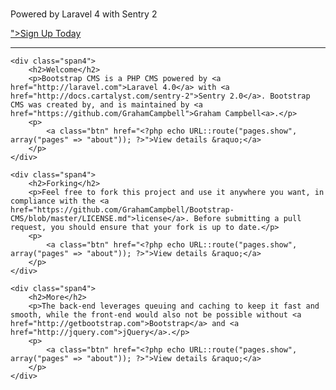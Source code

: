 <div class="jumbotron">
    <h1><?php echo Config::get("cms.name"); ?></h1>
    <p class="lead">Powered by Laravel 4 with Sentry 2</p>
    <a class="btn btn-large btn-success" href="<?php echo URL::route("account.register"); ?>">Sign Up Today</a>
</div>

<hr>

<div class="row-fluid">

    <div class="span4">
        <h2>Welcome</h2>
        <p>Bootstrap CMS is a PHP CMS powered by <a href="http://laravel.com">Laravel 4.0</a> with <a href="http://docs.cartalyst.com/sentry-2">Sentry 2.0</a>. Bootstrap CMS was created by, and is maintained by <a href="https://github.com/GrahamCampbell">Graham Campbell<a>.</p>
        <p>
            <a class="btn" href="<?php echo URL::route("pages.show", array("pages" => "about")); ?>">View details &raquo;</a>
        </p>
    </div>

    <div class="span4">
        <h2>Forking</h2>
        <p>Feel free to fork this project and use it anywhere you want, in compliance with the <a href="https://github.com/GrahamCampbell/Bootstrap-CMS/blob/master/LICENSE.md">license</a>. Before submitting a pull request, you should ensure that your fork is up to date.</p>
        <p>
            <a class="btn" href="<?php echo URL::route("pages.show", array("pages" => "about")); ?>">View details &raquo;</a>
        </p>
    </div>

    <div class="span4">
        <h2>More</h2>
        <p>The back-end leverages queuing and caching to keep it fast and smooth, while the front-end would also not be possible without <a href="http://getbootstrap.com">Bootstrap</a> and <a href="http://jquery.com">jQuery</a>.</p>
        <p>
            <a class="btn" href="<?php echo URL::route("pages.show", array("pages" => "about")); ?>">View details &raquo;</a>
        </p>
    </div>

</div>
